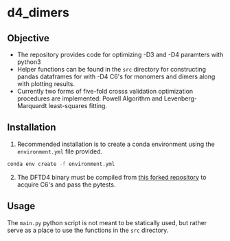 # d4_dimers

## Objective
- The repository provides code for optimizing -D3 and -D4 paramters with python3
- Helper functions can be found in the `src` directory for constructing pandas
  dataframes for with -D4 C6's for monomers and dimers along with plotting
  results.
- Currently two forms of five-fold crosss validation optimization procedures
  are implemented: Powell Algorithm and Levenberg-Marquardt least-squares
  fitting.  

## Installation
1. Recommended installation is to create a conda environment using the
   `environment.yml` file provided.
```bash
conda env create -f environment.yml
```
2. The DFTD4 binary must be compiled from [this forked
   repository](https://github.com/Awallace3/dftd4) to acquire C6's and pass the
   pytests.

## Usage
The `main.py` python script is not meant to be statically used, but rather
serve as a place to use the functions in the `src` directory.
